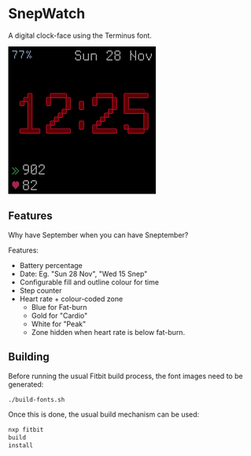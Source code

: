 # SnepWatch
A digital clock-face using the Terminus font.

![Screenshot](screenshots/Screenshot%202021-11-28%20at%2012.25.42.png)

## Features

Why have September when you can have Sneptember?

Features:
 * Battery percentage
 * Date: Eg. "Sun 28 Nov", "Wed 15 Snep"
 * Configurable fill and outline colour for time
 * Step counter
 * Heart rate + colour-coded zone
   * Blue for Fat-burn
   * Gold for "Cardio"
   * White for "Peak"
   * Zone hidden when heart rate is below fat-burn.

## Building
Before running the usual Fitbit build process, the font images need to be generated:
```
./build-fonts.sh
```

Once this is done, the usual build mechanism can be used:
```
nxp fitbit
build
install
```
